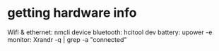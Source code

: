 # getting hardware info
Wifi & ethernet: nmcli device
bluetooth: hcitool dev
battery: upower -e
monitor: Xrandr -q | grep -a "connected"
